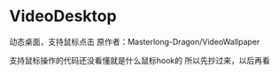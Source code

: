 # VideoDesktop
动态桌面，支持鼠标点击 原作者：Masterlong-Dragon/VideoWallpaper


支持鼠标操作的代码还没看懂就是什么鼠标hook的  所以先抄过来，以后再看
